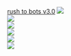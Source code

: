<a href="https://gist.github.com/flameSla/fc2f53b811f0db5e6099e14d8bd9da63">rush to bots v3.0</a>
<img src="https://cdn.discordapp.com/attachments/334735604342325249/927942574013054996/blueprint.png"/><br/>
<img src="https://cdn.discordapp.com/attachments/334735604342325249/927942657462902875/blueprint.png"/><br/>
<img src="https://cdn.discordapp.com/attachments/334735604342325249/927942675506790421/blueprint.png"/><br/>
<img src="https://cdn.discordapp.com/attachments/334735604342325249/927942724877955122/blueprint.png"/><br/>
<img src="https://cdn.discordapp.com/attachments/334735604342325249/927942774077145098/blueprint.png"/><br/>
<img src="https://cdn.discordapp.com/attachments/334735604342325249/927942797510729808/blueprint.png"/><br/>
